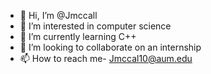 - 👋 Hi, I’m @Jmccall
- 👀 I’m interested in computer science
- 🌱 I’m currently learning C++
- 💞️ I’m looking to collaborate on an internship
- 📫 How to reach me- Jmccal10@aum.edu

<!---
Jmccall/Jmccall is a ✨ special ✨ repository because its `README.md` (this file) appears on your GitHub profile.
You can click the Preview link to take a look at your changes.
--->
